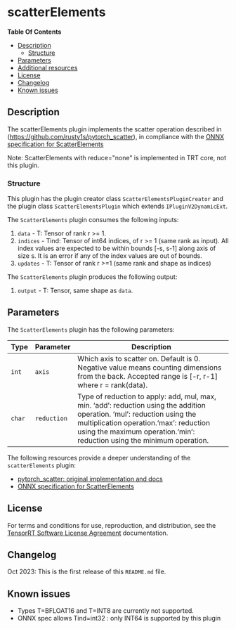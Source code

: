 # scatterElements

**Table Of Contents**
- [Description](#description)
    * [Structure](#structure)
- [Parameters](#parameters)
- [Additional resources](#additional-resources)
- [License](#license)
- [Changelog](#changelog)
- [Known issues](#known-issues)

## Description

The scatterElements plugin implements the scatter operation described in (https://github.com/rusty1s/pytorch_scatter), in compliance with the [ONNX specification for ScatterElements](https://github.com/onnx/onnx/blob/main/docs/Operators.md#ScatterElements)

Note: ScatterElements with reduce="none" is implemented in TRT core, not this plugin. 

### Structure

This plugin has the plugin creator class `ScatterElementsPluginCreator` and the plugin class `ScatterElementsPlugin` which extends `IPluginV2DynamicExt`.

The `ScatterElements` plugin consumes the following inputs:

1. `data` - T: Tensor of rank r >= 1.
2. `indices` - Tind: Tensor of int64 indices, of r >= 1 (same rank as input). All index values are expected to be within bounds [-s, s-1] along axis of size s. It is an error if any of the index values are out of bounds.
3. `updates` - T: Tensor of rank r >=1 (same rank and shape as indices)

The `ScatterElements` plugin produces the following output:

1. `output` - T: Tensor, same shape as `data`.

## Parameters
  
The `ScatterElements` plugin has the following parameters:

| Type             | Parameter                       | Description
|------------------|---------------------------------|--------------------------------------------------------
|`int`             |`axis`                           | Which axis to scatter on. Default is 0. Negative value means counting dimensions from the back. Accepted range is [-r, r-1] where r = rank(data).
|`char`            |`reduction`                      | Type of reduction to apply: add, mul, max, min. ‘add’: reduction using the addition operation. ‘mul’: reduction using the multiplication operation.‘max’: reduction using the maximum operation.‘min’: reduction using the minimum operation. 


The following resources provide a deeper understanding of the `scatterElements` plugin:

- [pytorch_scatter: original implementation and docs](https://github.com/rusty1s/pytorch_scatter)
- [ONNX specification for ScatterElements](https://github.com/onnx/onnx/blob/main/docs/Operators.md#ScatterElements)

## License

For terms and conditions for use, reproduction, and distribution, see the [TensorRT Software License Agreement](https://docs.nvidia.com/deeplearning/sdk/tensorrt-sla/index.html) 
documentation.

## Changelog

Oct 2023: This is the first release of this `README.md` file.

## Known issues

- Types T=BFLOAT16 and T=INT8 are currently not supported.
- ONNX spec allows Tind=int32 : only INT64 is supported by this plugin
